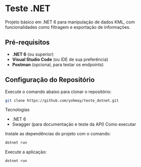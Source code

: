 # Teste .NET

Projeto básico em .NET 6 para manipulação de dados KML, com funcionalidades como filtragem e exportação de informações.

## Pré-requisitos

- **.NET 6** (ou superior)
- **Visual Studio Code** (ou IDE de sua preferência)
- **Postman** (opcional, para testar os endpoints)

## Configuração do Repositório

Execute o comando abaixo para clonar o repositório:
```bash
git clone https://github.com/yohmay/teste_dotnet.git
```
Tecnologias
- .NET 6
- Swagger (para documentação e teste da API)
Como executar

Instale as dependências do projeto com o comando:
```bash
dotnet run
```

Execute a aplicação:
```bash
dotnet run
```
